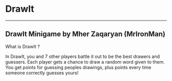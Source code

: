 # DrawIt
-----
DrawIt Minigame by Mher Zaqaryan (MrIronMan)
-----
What is DrawIt ?

In DrawIt, you and 7 other players battle it out to be the best drawers and guessers. Each player gets a chance to draw a random word given to them. You get points for guessing peoples drawings, plus points every time someone correctly guesses yours!
